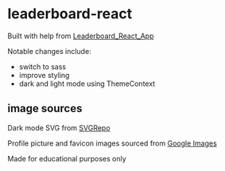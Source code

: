 # leaderboard-react

Built with help from [Leaderboard_React_App](https://github.com/akashyap2013/LeaderBoard_React_App)

Notable changes include:
* switch to sass
* improve styling
* dark and light mode using ThemeContext

## image sources

Dark mode SVG from [SVGRepo](https://www.svgrepo.com/svg/445683/dark-mode)

Profile picture and favicon images sourced from [Google Images](https://images.google.com)

Made for educational purposes only
